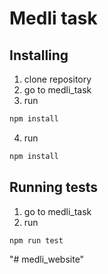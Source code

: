 # Medli task

## Installing

1. clone repository
2. go to medli_task 
3. run
```bash
npm install
```
4. run
```bash
npm install
```

## Running tests

1. go to medli_task 
2. run
```bash
npm run test
```
"# medli_website" 
